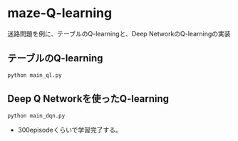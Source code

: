 # maze-Q-learning
迷路問題を例に、テーブルのQ-learningと、Deep NetworkのQ-learningの実装

## テーブルのQ-learning
`python main_ql.py`

## Deep Q Networkを使ったQ-learning
`python main_dqn.py`
- 300episodeくらいで学習完了する。
